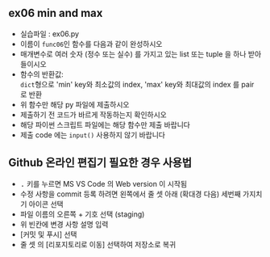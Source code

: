 ## ex06 min and max
* 실습파일 : ex06.py
* 이름이 `func06`인 함수를 다음과 같이 완성하시오
* 매개변수로 여러 숫자 (정수 또는 실수) 를 가지고 있는 list 또는 tuple 을 하나 받아 들이시오
* 함수의 반환값:<br>
`dict`형으로 'min' key와 최소값의 index, 'max' key와 최대값의 index 를 pair 로 반환
* 위 함수만 해당 py 파일에 제출하시오
* 제출하기 전 코드가 바르게 작동하는지 확인하시오
* 해당 파이썬 스크립트 파일에는 해당 함수만 제출 바랍니다
* 제출 code 에는 `input()` 사용하지 않기 바랍니다
## Github 온라인 편집기 필요한 경우 사용법
* <kbd>.</kbd> 키를 누르면 MS VS Code 의 Web version 이 시작됨
* 수정 사항을 commit 등록 하려면 왼쪽에서 줄 셋 아래 (확대경 다음) 세번째 가지치기 아이콘 선택
* 파일 이름의 오른쪽 + 기호 선택 (staging)
* 위 빈칸에 변경 사항 설명 입력
* [커밋 및 푸시] 선택
* 줄 셋 의 [리포지토리로 이동] 선택하여 저장소로 복귀
